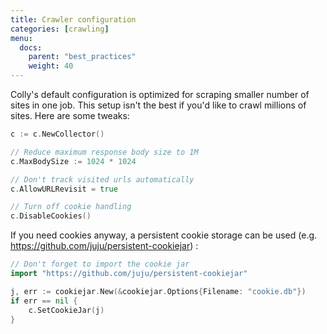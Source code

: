 ```yaml
---
title: Crawler configuration
categories: [crawling]
menu:
  docs:
    parent: "best_practices"
    weight: 40
---
```


Colly's default configuration is optimized for scraping smaller number of sites in one job. This setup isn't the best if you'd like to crawl millions of sites. Here are some tweaks:

```go
c := c.NewCollector()

// Reduce maximum response body size to 1M
c.MaxBodySize := 1024 * 1024

// Don't track visited urls automatically
c.AllowURLRevisit = true

// Turn off cookie handling
c.DisableCookies()
```

If you need cookies anyway, a persistent cookie storage can be used (e.g. https://github.com/juju/persistent-cookiejar) :

```go
// Don't forget to import the cookie jar
import "https://github.com/juju/persistent-cookiejar"

j, err := cookiejar.New(&cookiejar.Options{Filename: "cookie.db"})
if err == nil {
    c.SetCookieJar(j)
}
```
